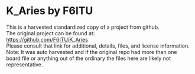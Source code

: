 
# K_Aries by F6ITU  
This is a harvested standardized copy of a project from github.  
The original project can be found at:  
https://github.com/F6ITU/K_Aries  
Please consult that link for additional, details, files, and license information.  
Note: It was auto harvested and if the original repo had more than one board file or anything out of the ordinary the files here are likely not representative.  
    